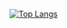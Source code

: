 [![Top Langs](https://github-readme-stats.vercel.app/api/top-langs/?username=Zaederx)](https://github.com/anuraghazra/github-readme-stats)
